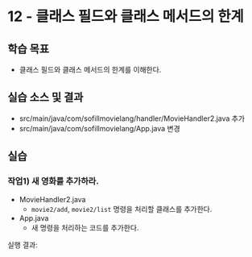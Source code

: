 # 12 - 클래스 필드와 클래스 메서드의 한계

## 학습 목표

- 클래스 필드와 클래스 메서드의 한계를 이해한다.

## 실습 소스 및 결과

- src/main/java/com/sofillmovielang/handler/MovieHandler2.java 추가
- src/main/java/com/sofillmovielang/App.java 변경

## 실습

### 작업1) 새 영화를 추가하라.

- MovieHandler2.java
    - `movie2/add`, `movie2/list` 명령을 처리할 클래스를 추가한다.
- App.java
    - 새 명령을 처리하는 코드를 추가한다.

실행 결과:

```

```
